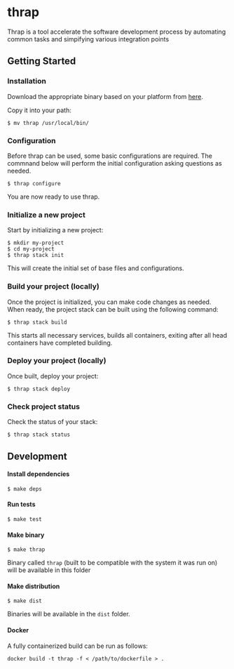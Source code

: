 # thrap
Thrap is a tool accelerate the software development process by automating common tasks and 
simpifying various integration points

## Getting Started 

### Installation

Download the appropriate binary based on your platform from [here](https://github.com/euforia/thrap/releases).

Copy it into your path:

```shell
$ mv thrap /usr/local/bin/
```

### Configuration

Before thrap can be used, some basic configurations are required.  The commnand 
below will perform the initial configuration asking questions as needed.

```shell
$ thrap configure
```

You are now ready to use thrap.

### Initialize a new project

Start by initializing a new project:

```shell
$ mkdir my-project
$ cd my-project
$ thrap stack init
```

This will create the initial set of base files and configurations.

### Build your project (locally)
Once the project is initialized, you can make code changes as needed.  When ready, the project stack can
be built using the following command:

```shell
$ thrap stack build
```

This starts all necessary services, builds all containers, exiting after all head containers have 
completed building.

### Deploy your project (locally)

Once built, deploy your project:

```shell
$ thrap stack deploy
```

### Check project status

Check the status of your stack:

```shell
$ thrap stack status
```


## Development

#### Install dependencies
```shell
$ make deps
```

#### Run tests
```shell
$ make test
```

#### Make binary
```shell
$ make thrap
```

Binary called `thrap` (built to be compatible with the system it was run on)
will be available in this folder

#### Make distribution
```shell
$ make dist
```

Binaries will be available in the `dist` folder.

#### Docker
A fully containerized build can be run as follows:
```shell
docker build -t thrap -f < /path/to/dockerfile > .
```
